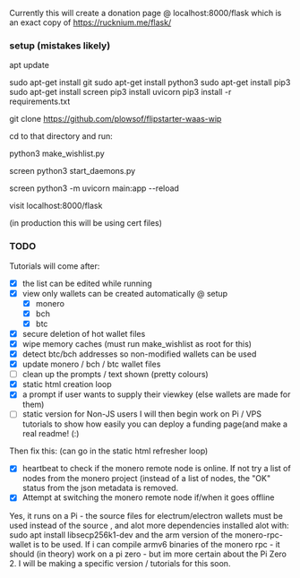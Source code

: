 Currently this will create a donation page @ localhost:8000/flask which is an exact copy of https://rucknium.me/flask/

### setup (mistakes likely)

apt update

sudo apt-get install git
sudo apt-get install python3 
sudo apt-get install pip3
sudo apt-get install screen
pip3 install uvicorn 
pip3 install -r requirements.txt

git clone https://github.com/plowsof/flipstarter-waas-wip

cd to that directory and run:

python3 make_wishlist.py

screen python3 start_daemons.py

screen python3 -m uvicorn main:app --reload

visit localhost:8000/flask 

(in production this will be using cert files)
### TODO
    
Tutorials will come after:    
- [x] the list can be edited while running
- [x] view only wallets can be created automatically @ setup 
    - [x] monero
    - [x] bch
    - [x] btc 
- [x] secure deletion of hot wallet files
- [x] wipe memory caches (must run make_wishlist as root for this)
- [x] detect btc/bch addresses so non-modified wallets can be used
- [x] update monero / bch / btc wallet files
- [ ] clean up the prompts / text shown (pretty colours)
- [x] static html creation loop
- [x] a prompt if user wants to supply their viewkey (else wallets are made for them)
- [ ] static version for Non-JS users
I will then begin work on Pi / VPS tutorials to show how easily you can deploy a funding page(and make a real readme! (:)

Then fix this: (can go in the static html refresher loop)
- [x] heartbeat to check if the monero remote node is online. If not try a list of nodes from the monero project (instead of a list of nodes, the "OK" status from the json metadata is removed.
- [x] Attempt at switching the monero remote node if/when it goes offline

Yes, it runs on a Pi - the source files for electrum/electron wallets must be used instead of the source , and alot more dependencies installed alot with:
sudo apt install libsecp256k1-dev
and the arm version of the monero-rpc-wallet is to be used.
If i can compile armv6 binaries of the monero rpc - it should (in theory) work on a pi zero - but im more certain about the Pi Zero 2.
I will be making a specific version / tutorials for this soon.
